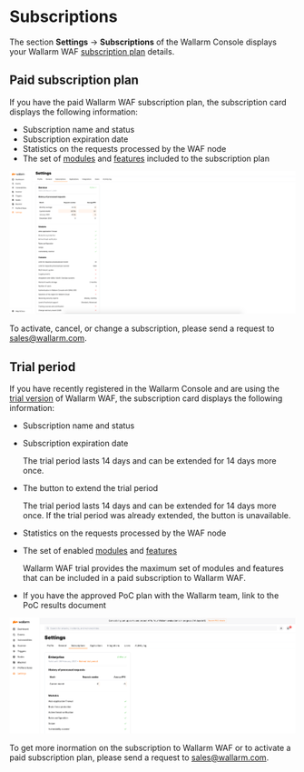 # Subscriptions

The section **Settings** → **Subscriptions** of the Wallarm Console displays your Wallarm WAF [subscription plan](../../about-wallarm-waf/subscription-plans.md) details.

## Paid subscription plan

If you have the paid Wallarm WAF subscription plan, the subscription card displays the following information:

* Subscription name and status
* Subscription expiration date
* Statistics on the requests processed by the WAF node
* The set of [modules](../../about-wallarm-waf/subscription-plans.md#modules) and [features](../../about-wallarm-waf/subscription-plans.md#features) included to the subscription plan

![!Paid subscription plan](../../images/user-guides/settings/subscriptions/subscriptions.png)

To activate, cancel, or change a subscription, please send a request to [sales@wallarm.com](mailto:sales@wallarm.com).

## Trial period

If you have recently registered in the Wallarm Console and are using the [trial version](../../about-wallarm-waf/subscription-plans.md#trial-period) of Wallarm WAF, the subscription card displays the following information:

* Subscription name and status
* Subscription expiration date

    The trial period lasts 14 days and can be extended for 14 days more once.
* The button to extend the trial period

    The trial period lasts 14 days and can be extended for 14 days more once. If the trial period was already extended, the button is unavailable.
* Statistics on the requests processed by the WAF node
* The set of enabled [modules](../../about-wallarm-waf/subscription-plans.md#modules) and [features](../../about-wallarm-waf/subscription-plans.md#features)

    Wallarm WAF trial provides the maximum set of modules and features that can be included in a paid subscription to Wallarm WAF.
* If you have the approved PoC plan with the Wallarm team, link to the PoC results document

![!Trial period](../../images/user-guides/settings/subscriptions/subscriptions-trial-with-poc.png)

To get more inormation on the subscription to Wallarm WAF or to activate a paid subscription plan, please send a request to [sales@wallarm.com](mailto:sales@wallarm.com).
